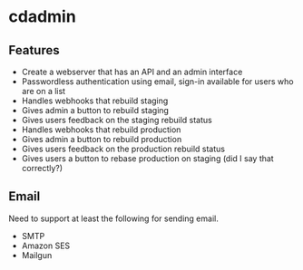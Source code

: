 # cdadmin

## Features

- Create a webserver that has an API and an admin interface
- Passwordless authentication using email, sign-in available for users who are on a list
- Handles webhooks that rebuild staging
- Gives admin a button to rebuild staging
- Gives users feedback on the staging rebuild status
- Handles webhooks that rebuild production
- Gives admin a button to rebuild production
- Gives users feedback on the production rebuild status
- Gives users a button to rebase production on staging (did I say that correctly?)

## Email

Need to support at least the following for sending email.

- SMTP
- Amazon SES
- Mailgun

